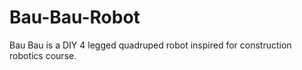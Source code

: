 # Bau-Bau-Robot
Bau Bau is a DIY 4 legged quadruped robot inspired for construction robotics course.
